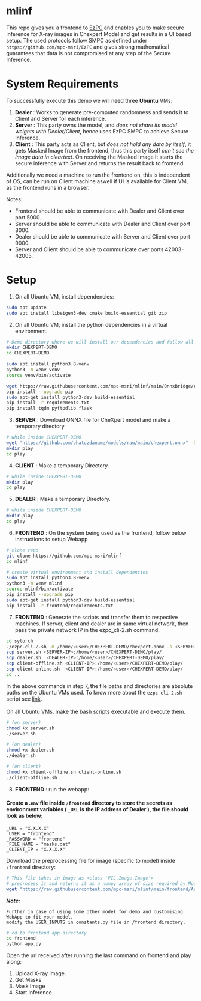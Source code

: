 # mlinf
This repo gives you a frontend to [EzPC](https://github.com/mpc-msri/EzPC) and enables you to make secure inference for X-ray images in Chexpert Model and get results in a UI based setup. The used protocols follow SMPC as defined under `https://github.com/mpc-msri/EzPC` and gives strong mathematical guarantees that data is not compromised at any step of the Secure Inference.



# System Requirements
To successfully execute this demo we will need three **Ubuntu** VMs:
1. **Dealer** : Works to generate pre-computed randomness and sends it to Client and Server for each inference. 
2. **Server** : This party owns the model, and _does not share its model weights with Dealer/Client_, hence uses EzPC SMPC to achieve Secure Inference.
3. **Client** : This party acts as Client, but _does not hold any data by itself_, it gets Masked Image from the frontend, thus this party itself _can't see the image data in cleartext_. On receiving the Masked Image it starts the secure inference with Server and returns the result back to frontend.


Additionally we need a machine to run the frontend on, this is independent of OS, can be run on Client machine aswell if UI is available for Client VM, as the frontend runs in a browser.

Notes:
- Frontend should be able to communicate with Dealer and Client over port 5000.
- Server should be able to communicate with Dealer and Client over port 8000.
- Dealer should be able to communicate with Server and Client over port 9000.
- Server and Client should be able to communicate over ports 42003-42005.


# Setup

1. On all Ubuntu VM, install dependencies:
```bash
sudo apt update
sudo apt install libeigen3-dev cmake build-essential git zip
```

2. On all Ubuntu VM, install the python dependencies in a virtual environment.
``` bash
# Demo directory where we will install our dependencies and follow all the further steps.
mkdir CHEXPERT-DEMO
cd CHEXPERT-DEMO

sudo apt install python3.8-venv
python3 -m venv venv
source venv/bin/activate

wget https://raw.githubusercontent.com/mpc-msri/mlinf/main/OnnxBridge/requirements.txt
pip install --upgrade pip
sudo apt-get install python3-dev build-essential
pip install -r requirements.txt
pip install tqdm pyftpdlib flask
```

3. **SERVER** : Download ONNX file for CheXpert model and make a temporary directory.
```bash
# while inside CHEXPERT-DEMO
wget "https://github.com/bhatuzdaname/models/raw/main/chexpert.onnx" -O chexpert.onnx
mkdir play
cd play
```

4. **CLIENT** : Make a temporary Directory.
```bash
# while inside CHEXPERT-DEMO
mkdir play
cd play
```

5. **DEALER** : Make a temporary Directory.
```bash
# while inside CHEXPERT-DEMO
mkdir play
cd play
```

6. **FRONTEND** : On the system being used as the frontend, follow below instructions to setup Webapp
```bash
# clone repo
git clone https://github.com/mpc-msri/mlinf
cd mlinf

# create virtual environment and install dependencies 
sudo apt install python3.8-venv
python3 -m venv mlinf
source mlinf/bin/activate
pip install --upgrade pip
sudo apt-get install python3-dev build-essential
pip install -r frontend/requirements.txt
```

7. **FRONTEND** : Generate the scripts and transfer them to respective machines. If server, client and dealer are in same virtual network, then pass the private network IP in the ezpc_cli-2.sh command.
```bash
cd sytorch
./ezpc-cli-2.sh -m /home/<user>/CHEXPERT-DEMO/chexpert.onnx -s <SERVER-IP> -d <DEALER-IP>
scp server.sh <SERVER-IP>:/home/<user>/CHEXPERT-DEMO/play/
scp dealer.sh  <DEALER-IP>:/home/<user>/CHEXPERT-DEMO/play/
scp client-offline.sh <CLIENT-IP>:/home/<user>/CHEXPERT-DEMO/play/
scp client-online.sh  <CLIENT-IP>:/home/<user>/CHEXPERT-DEMO/play/
cd ..
```
In the above commands in step 7, the file paths and directories are absolute paths on the Ubuntu VMs used. To know more about the `ezpc-cli-2.sh` script see [link](/sytorch/Toy%20example-%20multiple%20inference.md). <br/><br/>
On all Ubuntu VMs, make the bash scripts executable and execute them.

```bash
# (on server)
chmod +x server.sh
./server.sh

# (on dealer)
chmod +x dealer.sh
./dealer.sh

# (on client)
chmod +x client-offline.sh client-online.sh
./client-offline.sh
```

8. **FRONTEND** : run the webapp:
#### Create a .`env` file inside `/frontend` directory to store the secrets as environment variables ( `_URL` is the IP address of Dealer ), the file should look as below:
    _URL = "X.X.X.X"
    _USER = "frontend"
    _PASSWORD = "frontend"
    _FILE_NAME = "masks.dat"
    _CLIENT_IP = "X.X.X.X"

Download the preprocessing file for image (specific to model) inside `/frontend` directory:
```bash
# This file takes in image as <class 'PIL.Image.Image'>
# preprocess it and returns it as a numpy array of size required by Model.
wget "https://raw.githubusercontent.com/mpc-msri/mlinf/main/frontend/Assets/preprocess.py" -O preprocess.py
```
***Note:*** 

    Further in case of using some other model for demo and customising WebApp to fit your model,
    modify the USER_INPUTS in constants.py file in /frontend directory.

```bash
# cd to frontend app directory
cd frontend
python app.py
```

Open the url received after running the last command on frontend and play along:
1. Upload X-ray image.
2. Get Masks
3. Mask Image
4. Start Inference




